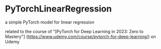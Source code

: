 # PyTorchLinearRegression
a simple PyTorch model for linear regression


related to the course of "[PyTorch for Deep Learning in 2023: Zero to Mastery"] (https://www.udemy.com/course/pytorch-for-deep-learning/) on Udemy
